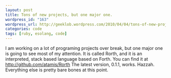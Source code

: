 ```yaml
--- 
layout: post
title: Tons of new projects, but one major one.
wordpress_id: "163"
wordpress_url: http://geeklob.wordpress.com/2010/04/04/tons-of-new-projects-but-one-major-one/
categories: code
tags: [ruby, esolang, code]
---
```

I am working on a lot of programing projects over break, but one major one is going to see most of my attention. It is called Rorth, and it is an interpreted, stack based language based on Forth. You can find it at <a href="http://github.com/indigo747/Rorth">http://github.com/atamis/Rorth</a> The latest version, 0.1.1, works. Hazzah. Everything else is pretty bare bones at this point.
